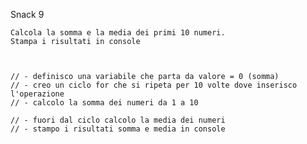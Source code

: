 Snack 9

    Calcola la somma e la media dei primi 10 numeri.
    Stampa i risultati in console



    // - definisco una variabile che parta da valore = 0 (somma)
    // - creo un ciclo for che si ripeta per 10 volte dove inserisco l'operazione
    // - calcolo la somma dei numeri da 1 a 10

    // - fuori dal ciclo calcolo la media dei numeri
    // - stampo i risultati somma e media in console